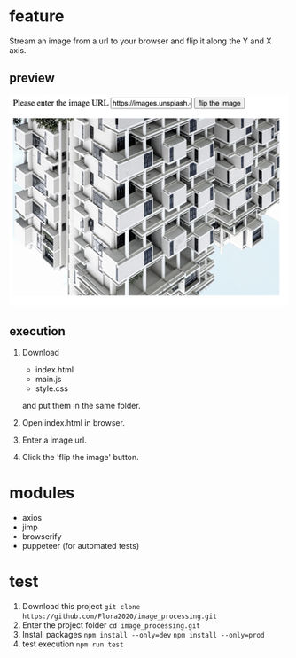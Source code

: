 # feature
Stream an image from a url to your browser and flip it along the Y and X axis.

## preview
![preview image](https://github.com/Flora2020/images/blob/main/image_processing.png?raw=true)

## execution
1. Download
    - index.html
    - main.js
    - style.css

    and put them in the same folder.

2. Open index.html in browser.
3. Enter a image url.
4. Click the 'flip the image' button.

# modules
- axios
- jimp
- browserify
- puppeteer (for automated tests)

# test
1. Download this project
`git clone https://github.com/Flora2020/image_processing.git`
2. Enter the project folder
`cd image_processing.git`
3. Install packages
`npm install --only=dev`
`npm install --only=prod`
4. test execution
`npm run test`